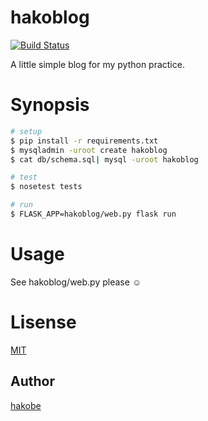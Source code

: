 # hakoblog
[![Build Status](https://travis-ci.org/hakobe/hakoblog-python.svg?branch=master)](https://travis-ci.org/hakobe/hakoblog-python)

A little simple blog for my python practice.

# Synopsis

```sh
# setup
$ pip install -r requirements.txt
$ mysqladmin -uroot create hakoblog
$ cat db/schema.sql| mysql -uroot hakoblog

# test
$ nosetest tests

# run
$ FLASK_APP=hakoblog/web.py flask run
```

# Usage
See hakoblog/web.py please :relaxed:

# Lisense
[MIT](./LICENSE)

## Author
[hakobe](http://github.com/hakobe)

